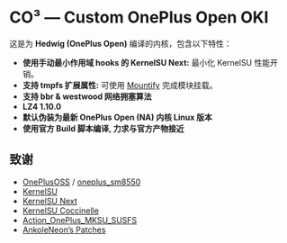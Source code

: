 # CO³ — Custom OnePlus Open OKI

这是为 **Hedwig (OnePlus Open)** 编译的内核，包含以下特性：

- **使用手动最小作用域 hooks 的 KernelSU Next:** 最小化 KernelSU 性能开销。
- **支持 tmpfs 扩展属性:** 可使用 [Mountify](https://github.com/backslashxx/mountify) 完成模块挂载。
- **支持 bbr & westwood 网络拥塞算法**
- **LZ4 1.10.0**
- **默认伪装为最新 OnePlus Open (NA) 内核 Linux 版本**
- **使用官方 Build 脚本编译, 力求与官方产物接近**

## 致谢

- [OnePlusOSS](https://github.com/OnePlusOSS/kernel_manifest) / [oneplus_sm8550](https://github.com/OnePlusOSS/android_kernel_common_oneplus_sm8550)
- [KernelSU](https://github.com/tiann/KernelSU)
- [KernelSU Next](https://github.com/KernelSU-Next/KernelSU-Next)
- [KernelSU Coccinelle](https://github.com/devnoname120/kernelsu-coccinelle)
- [Action_OnePlus_MKSU_SUSFS](https://github.com/ShirkNeko/Action_OnePlus_MKSU_SUSFS)
- [AnkoleNeon’s Patches](https://github.com/AnkoleNeon/GKI_KernelSU_SUSFS)
